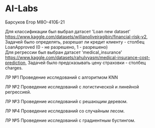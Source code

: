 # AI-Labs
Барсуков Егор М8О-410Б-21

Для классификации был выбрал датасет 'Loan new dataset' https://www.kaggle.com/datasets/willianoliveiragibin/financial-risk-v2,
Задачей было определять, разрешат ли кредит клиенту - столбец LoanApproved (0 - не разрешено, 1 - разрешено) \
Для регрессии был выбран датасет 'medical_insurance' https://www.kaggle.com/datasets/rahulvyasm/medical-insurance-cost-prediction,
Задачей было предсказывать цену страховки - столбец charges.

ЛР №1 Проведение исследований с алгоритмом KNN

ЛР №2 Проведение исследований с логистической и линейной регрессией.

ЛР №3 Проведение исследований с решающим деревом.

ЛР №4 Проведение исследований со случайным лесом.

ЛР №5 Проведение исследований с градиентным бустингом.
